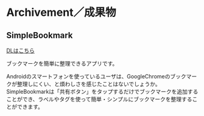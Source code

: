 # Archivement／成果物

## SimpleBookmark

[DLはこちら](https://play.google.com/store/apps/details?id=com.mkt120.simplebookmark)

ブックマークを簡単に整理できるアプリです。

Androidのスマートフォンを使っているユーザは、GoogleChromeのブックマークが整理しにくい、と煩わしさを感じたことはないでしょうか。SimpleBookmarkは「共有ボタン」をタップするだけでブックマークを追加することができ、ラベルやタグを使って簡単・シンプルにブックマークを整理することができます。
